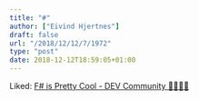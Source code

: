 ```yaml
---
title: "#"
author: ["Eivind Hjertnes"]
draft: false
url: "/2018/12/12/7/1972"
type: "post"
date: 2018-12-12T18:59:05+01:00
---
```


Liked: [F# is Pretty
Cool - DEV Community 👩‍💻👨‍💻](https://dev.to/deciduously/f-is-pretty-cool-23dj)
